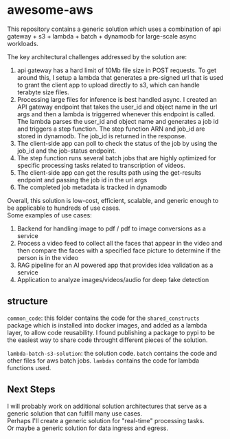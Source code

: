 # awesome-aws

This repository contains a generic solution which uses a combination of api gateway + s3 + lambda + batch + dynamodb for large-scale async workloads.

The key architectural challenges addressed by the solution are:
1. api gateway has a hard limit of 10Mb file size in POST requests. To get around this, I setup a lambda that generates a pre-signed url that is used to grant the client app to upload directly to s3, which can handle terabyte size files.
2. Processing large files for inference is best handled async. I created an API gateway endpoint that takes the user_id and object name in the url args and then a lambda is triggerred whenever this endpoint is called. The lambda parses the user_id and object name and generates a job id and triggers a step function. The step function ARN and job_id are stored in dynamodb. The job_id is returned in the response. 
3. The client-side app can poll to check the status of the job by using the job_id and the job-status endpoint. 
4. The step function runs several batch jobs that are highly optimized for specific processing tasks related to transcription of videos. 
5. The client-side app can get the results path using the get-results endpoint and passing the job id in the url args 
6. The completed job metadata is tracked in dynamodb 

Overall, this solution is low-cost, efficient, scalable, and generic enough to be applicable to hundreds of use cases. <br>
Some examples of use cases:
1. Backend for handling image to pdf / pdf to image conversions as a service 
2. Process a video feed to collect all the faces that appear in the video and then compare the faces with a specified face picture to determine if the person is in the video 
3. RAG pipeline for an AI powered app that provides idea validation as a service
4. Application to analyze images/videos/audio for deep fake detection

## structure
`common_code`: this folder contains the code for the `shared_constructs` package which is installed into docker images, and added as a lambda layer, to allow code reusability. I found publishing a package to pypi to be the easiest way to share code throught different pieces of the solution. <br>

`lambda-batch-s3-solution`: the solution code. `batch` contains the code and other files for aws batch jobs. `lambdas` contains the code for lambda functions used. <br>

## Next Steps
I will probably work on additional solution architectures that serve as a generic solution that can fulfill many use cases.<br>
Perhaps I'll create a generic solution for "real-time" processing tasks.<br>
Or maybe a generic solution for data ingress and egress.

